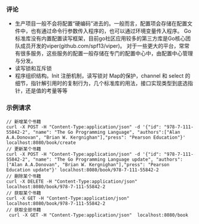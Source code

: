 ### 评论
- 生产项目一般不会将配置“硬编码”进去的。一般而言，配置项会存储在配置文件中，也有通过命令行参数传入程序的，也可以通过环境变量传入程序。
Go标准库没有内置配置读写框架，目前go社区应用较多的第三方库是Go核心团队成员开发的viper(github.com/spf13/viper)。
对于一些更大的平台，常常有很多服务，这些服务的配置一般存储在专门的配置中心中，由配置中心管理与分发。
- 读写锁和互斥锁
- 程序组织结构。Init 注册机制，读写锁对 Map的保护，channel 和 select 的细节，指针解引用时的复制行为，几个标准库的用法，接口实现类型到底选指针，还是值的考量等等

### 示例请求
```
// 新增某个书籍
curl -X POST -H "Content-Type:application/json" -d '{"id": "978-7-111-55842-2", "name": "The Go Programming Language", "authors":["Alan A.A.Donovan", "Brian W. Kergnighan"],"press": "Pearson Education"}' localhost:8080/book/create
// 更新某个书籍
curl -X POST -H "Content-Type:application/json" -d '{"id": "978-7-111-55842-2", "name": "The Go Programming Language update", "authors":["Alan A.A.Donovan", "Brian W. Kergnighan"],"press": "Pearson Education update"}' localhost:8080/book/978-7-111-55842-2
// 删除某个书籍
curl -X DELETE -H "Content-Type:application/json"  localhost:8080/book/978-7-111-55842-2
// 获取某个书籍
curl -X GET -H "Content-Type:application/json"  localhost:8080/book/978-7-111-55842-2
// 获取全部书籍
 curl -X GET -H "Content-Type:application/json"  localhost:8080/book   
      
```